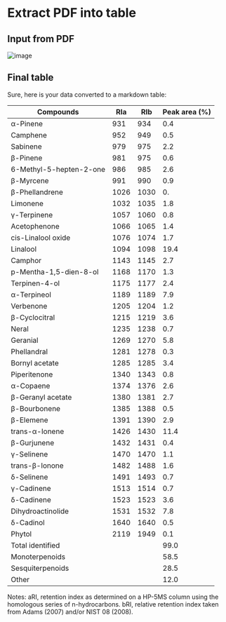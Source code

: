 # Extract PDF into table

## Input from PDF

![image](https://github.com/Linereck/tabletamer/assets/131935651/5f0548a4-cdb9-43c7-b525-480f05a1a3e4)


## Final table

Sure, here is your data converted to a markdown table:

| Compounds | RIa | RIb | Peak area (%) |
|---|---|---|---|
| α-Pinene | 931 | 934 | 0.4 |
| Camphene | 952 | 949 | 0.5 |
| Sabinene | 979 | 975 | 2.2 |
| β-Pinene | 981 | 975 | 0.6 |
| 6-Methyl-5-hepten-2-one | 986 | 985 | 2.6 |
| β-Myrcene | 991 | 990 | 0.9 |
| β-Phellandrene | 1026 | 1030 | 0. |
| Limonene | 1032 | 1035 | 1.8 |
| γ-Terpinene | 1057 | 1060 | 0.8 |
| Acetophenone | 1066 | 1065 | 1.4 |
| cis-Linalool oxide | 1076 | 1074 | 1.7 |
| Linalool | 1094 | 1098 | 19.4 |
| Camphor | 1143 | 1145 | 2.7 |
| p-Mentha-1,5-dien-8-ol | 1168 | 1170 | 1.3 |
| Terpinen-4-ol | 1175 | 1177 | 2.4 |
| α-Terpineol | 1189 | 1189 | 7.9 |
| Verbenone | 1205 | 1204 | 1.2 |
| β-Cyclocitral | 1215 | 1219 | 3.6 |
| Neral | 1235 | 1238 | 0.7 |
| Geranial | 1269 | 1270 | 5.8 |
| Phellandral | 1281 | 1278 | 0.3 |
| Bornyl acetate | 1285 | 1285 | 3.4 |
| Piperitenone | 1340 | 1343 | 0.8 |
| α-Copaene | 1374 | 1376 | 2.6 |
| β-Geranyl acetate | 1380 | 1381 | 2.7 |
| β-Bourbonene | 1385 | 1388 | 0.5 |
| β-Elemene | 1391 | 1390 | 2.9 |
| trans-α-Ionene | 1426 | 1430 | 11.4 |
| β-Gurjunene | 1432 | 1431 | 0.4 |
| γ-Selinene | 1470 | 1470 | 1.1 |
| trans-β-Ionone | 1482 | 1488 | 1.6 |
| δ-Selinene | 1491 | 1493 | 0.7 |
| γ-Cadinene | 1513 | 1514 | 0.7 |
| δ-Cadinene | 1523 | 1523 | 3.6 |
| Dihydroactinolide | 1531 | 1532 | 7.8 |
| δ-Cadinol | 1640 | 1640 | 0.5 |
| Phytol | 2119 | 1949 | 0.1 |
| Total identified |  |  | 99.0|
| Monoterpenoids |  |  | 58.5 |
| Sesquiterpenoids |  |  | 28.5 |
| Other |  |  | 12.0 |

Notes: 
aRI, retention index as determined on a HP-5MS column using the homologous series of n-hydrocarbons. 
bRI, relative retention index taken from Adams (2007) and/or NIST 08 (2008).
